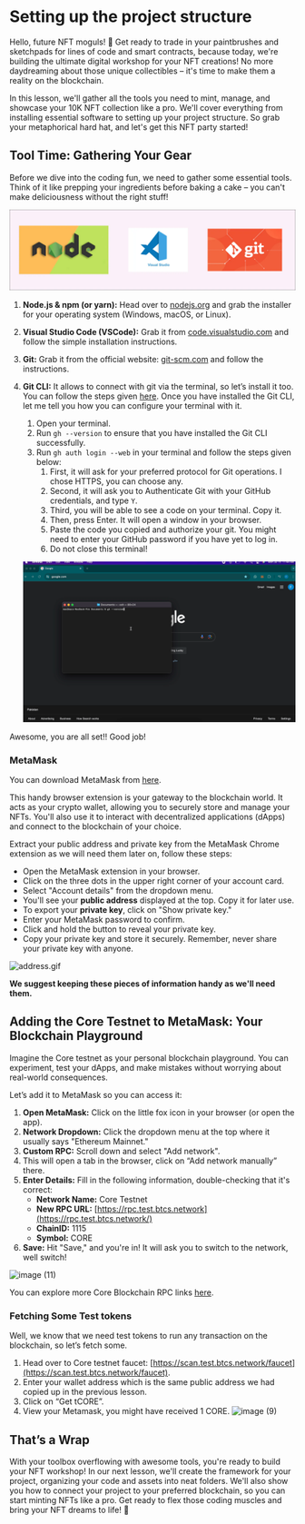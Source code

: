 # Setting up the project structure

Hello, future NFT moguls! 🚀 Get ready to trade in your paintbrushes and sketchpads for lines of code and smart contracts, because today, we're building the ultimate digital workshop for your NFT creations! No more daydreaming about those unique collectibles – it's time to make them a reality on the blockchain.

In this lesson, we'll gather all the tools you need to mint, manage, and showcase your 10K NFT collection like a pro. We'll cover everything from installing essential software to setting up your project structure.  So grab your metaphorical hard hat, and let's get this NFT party started!

## Tool Time: Gathering Your Gear

Before we dive into the coding fun, we need to gather some essential tools. Think of it like prepping your ingredients before baking a cake – you can't make deliciousness without the right stuff!

![Frame 3560408.jpg](https://github.com/0xmetaschool/Learning-Projects/blob/main/assests_for_all/Core%20C3%2010k%20NFT%20Images/Lesson%205%20Setting%20up%20the%20project%20structure/Frame_3560408.webp?raw=true)

1. **Node.js & npm (or yarn):** Head over to [nodejs.org](https://nodejs.org/) and grab the installer for your operating system (Windows, macOS, or Linux). 
2. **Visual Studio Code (VSCode):** Grab it from [code.visualstudio.com](https://code.visualstudio.com/) and follow the simple installation instructions.
3. **Git:** Grab it from the official website: [git-scm.com](https://git-scm.com/) and follow the instructions.
4. **Git CLI:** It allows to connect with git via the terminal, so let’s install it too. You can follow the steps given [here](https://github.com/cli/cli). Once you have installed the Git CLI, let me tell you how you can configure your terminal with it.
    1. Open your terminal.
    2. Run `gh --version` to ensure that you have installed the Git CLI successfully.
    3. Run `gh auth login --web` in your terminal and follow the steps given below:
        1. First, it will ask for your preferred protocol for Git operations. I chose HTTPS, you can choose any.
        2. Second, it will ask you to Authenticate Git with your GitHub credentials, and type `Y`.
        3. Third, you will be able to see a code on your terminal. Copy it.
        4. Then, press Enter. It will open a window in your browser.
        5. Paste the code you copied and authorize your git. You might need to enter your GitHub password if you have yet to log in.
        6. Do not close this terminal!
    
    ![Screen Recording 2024-07-15 at 11.44.49 AM.gif](https://github.com/0xmetaschool/Learning-Projects/blob/main/assests_for_all/Core%20C3%2010k%20NFT%20Images/Lesson%205%20Setting%20up%20the%20project%20structure/Screen_Recording_2024-07-15_at_11.44.49_AM.webp?raw=true)
    

Awesome, you are all set!! Good job!

### MetaMask

You can download MetaMask from [here](https://metamask.io/).

This handy browser extension is your gateway to the blockchain world. It acts as your crypto wallet, allowing you to securely store and manage your NFTs. You'll also use it to interact with decentralized applications (dApps) and connect to the blockchain of your choice.

Extract your public address and private key from the MetaMask Chrome extension as we will need them later on, follow these steps:

- Open the MetaMask extension in your browser.
- Click on the three dots in the upper right corner of your account card.
- Select "Account details" from the dropdown menu.
- You'll see your **public address** displayed at the top. Copy it for later use.
- To export your **private key**, click on "Show private key."
- Enter your MetaMask password to confirm.
- Click and hold the button to reveal your private key.
- Copy your private key and store it securely. Remember, never share your private key with anyone.

![address.gif](https://github.com/0xmetaschool/Learning-Projects/blob/main/assests_for_all/Core%20C3%2010k%20NFT%20Images/Lesson%205%20Setting%20up%20the%20project%20structure/address.gif?raw=true)

**We suggest keeping these pieces of information handy as we'll need them.** 

## Adding the Core Testnet to MetaMask: Your Blockchain Playground

Imagine the Core testnet as your personal blockchain playground. You can experiment, test your dApps, and make mistakes without worrying about real-world consequences.

Let’s add it to MetaMask so you can access it:

1. **Open MetaMask:** Click on the little fox icon in your browser (or open the app).
2. **Network Dropdown:** Click the dropdown menu at the top where it usually says "Ethereum Mainnet."
3. **Custom RPC:** Scroll down and select "Add network".
4. This will open a tab in the browser, click on “Add network manually” there.
5. **Enter Details:** Fill in the following information, double-checking that it's correct:
    - **Network Name:** Core Testnet
    - **New RPC URL:** [https://rpc.test.btcs.network](https://rpc.test.btcs.network/)
    - **ChainID:** 1115
    - **Symbol:** CORE
6. **Save:** Hit "Save," and you're in! It will ask you to switch to the network, well switch!

![image (11)](https://github.com/user-attachments/assets/920027b5-8ca5-4efe-98fd-be6766afe6a1)


You can explore more Core Blockchain RPC links [here](https://docs.coredao.org/docs/Dev-Guide/rpc-list).

### Fetching Some Test tokens

Well, we know that we need test tokens to run any transaction on the blockchain, so let’s fetch some.

1. Head over to Core testnet faucet: [https://scan.test.btcs.network/faucet](https://scan.test.btcs.network/faucet).
2. Enter your wallet address which is the same public address we had copied up in the previous lesson.
3. Click on “Get tCORE”.
4. View your Metamask, you might have received 1 CORE.
![image (9)](https://github.com/user-attachments/assets/c037bce3-5a79-4e3b-a534-5b3331cfb62f)


## That’s a Wrap

With your toolbox overflowing with awesome tools, you're ready to build your NFT workshop! In our next lesson, we'll create the framework for your project, organizing your code and assets into neat folders. We'll also show you how to connect your project to your preferred blockchain, so you can start minting NFTs like a pro. Get ready to flex those coding muscles and bring your NFT dreams to life! 🎨
